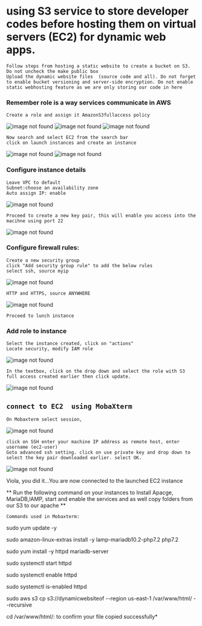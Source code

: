 # using S3 service to store developer codes before hosting them on virtual servers (EC2) for dynamic web apps.
    Follow steps from hosting a static website to create a bucket on S3. Do not uncheck the make public box
    Upload the dynamic website files  (source code and all). Do not forget to enable bucket versioning and server-side encryption. Do not enable static webhosting feature as we are only storing our code in here

### Remember role is a way services communicate in AWS
    Create a role and assign it AmazonS3fullaccess policy
![image not found](IMGs/dynamicrole.png)
![image not found](IMGs/dynamicrole1.png)
![image not found](IMGs/dynamicrole2.png)

    Now search and select EC2 from the search bar
    click on launch instances and create an instance
![image not found](IMGs/launchec2.png)
![image not found](IMGs/ec2instance.png)

### Configure instance details
    Leave VPC to default
    Subnet:choose an availability zone 
    Auto assign IP: enable
![image not found](IMGs/ec2network.png)

    Proceed to create a new key pair, this will enable you access into the macihne using port 22
![image not found](IMGs/keypair.png)

### Configure firewall rules:
    Create a new security group
    click "Add security group rule" to add the below rules
    select ssh, source myip
![image not found](IMGs/ec2network1.png)

    HTTP and HTTPS, source ANYWHERE
![image not found](IMGs/ec2network2.png)

    Proceed to lunch instance

### Add role to instance
    Select the instance created, click on "actions"
    Locate security, modify IAM role
![image not found](IMGs/addroletoec2.png)

    In the textbox, click on the drop down and select the role with S3 full access created earlier then click update.
![image not found](IMGs/addroletoec2one.png)


## `connect to EC2  using MobaXterm`
    On Mobaxterm select session, 
![image not found](IMGs/MobaXterm.png)

    click on SSH enter your machine IP address as remote host, enter username (ec2-user)
    Goto advanced ssh setting. click on use private key and drop down to select the key pair downloaded earlier. select OK.
![image not found](IMGs/MobaXterm1.png)

Viola, you did it...You are now connected to the launched EC2 instance

** Run the following command on your instances to Install Apacge, MariaDB,lAMP, start and enable the services and as well copy folders from our S3 to our apache **

`Commands used in Mobaxterm:`

sudo yum update -y

sudo amazon-linux-extras install -y lamp-mariadb10.2-php7.2 php7.2

sudo yum install -y httpd mariadb-server

sudo systemctl start httpd

sudo systemctl enable httpd

sudo systemctl is-enabled httpd

sudo aws s3 cp s3://dynamicwebsiteof --region us-east-1 /var/www/html/ --recursive

cd /var/www/html/: to confirm your file copied successfully*
